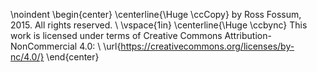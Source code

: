 <!-- Official copyright. -->


\noindent 
\begin{center}
    \centerline{\Huge \ccCopy}
    by Ross Fossum, 2015. All rights reserved. \\
    \vspace{1in}
    \centerline{\Huge \ccbync}
    This work is licensed under terms of Creative Commons Attribution-NonCommercial 4.0: \\
    \url{https://creativecommons.org/licenses/by-nc/4.0/}
\end{center}
